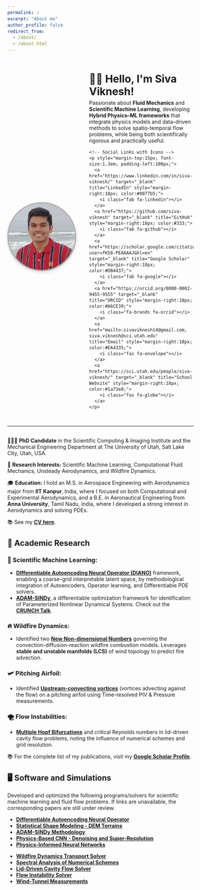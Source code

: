 ```yaml
---
permalink: /
excerpt: "About me"
author_profile: false
redirect_from: 
  - /about/
  - /about.html
---
```


<!-- Font Awesome for Icons -->
<link rel="stylesheet" href="https://cdnjs.cloudflare.com/ajax/libs/font-awesome/6.5.0/css/all.min.css">

<!-- Header: Photo Left, Details Right -->
<div style="display:flex; align-items:center; gap:35px; margin-bottom:30px; flex-wrap:wrap;">
    <!-- Profile Photo -->
  <div style="flex-shrink:0;">
    <div style="width:180px; height:180px; border-radius:50%; overflow:hidden; border:3px solid #aaa; box-shadow:0 3px 8px rgba(0,0,0,0.15); display:flex; justify-content:center; align-items:center; background:#f9f9f9;">
      <img src="https://raw.githubusercontent.com/siva-viknesh/siva-viknesh.github.io/master/images/pic_0.jpg" 
           alt="Siva Viknesh Profile Photo" 
           style="width:120%; height:auto; object-fit:cover; transform:scale(1.0); object-position:center;">
    </div>
  </div>

  <!-- Details -->
  <div style="flex:1; min-width:260px;">
    <h1 style="margin-bottom:5px;">👋🏼 Hello, I'm <strong>Siva Viknesh</strong>!</h1>
    <p style="margin:5px 0;">Passionate about <strong>Fluid Mechanics</strong> and <strong>Scientific Machine Learning</strong>, developing <strong>Hybrid Physics–ML frameworks</strong> that integrate physics models and data-driven methods to solve spatio-temporal flow problems, while being both scientifically rigorous and practically useful.</p>

    <!-- Social Links with Icons -->
    <p style="margin-top:15px; font-size:1.3em; padding-left:100px;">
      <a href="https://www.linkedin.com/in/siva-viknesh/" target="_blank" title="LinkedIn" style="margin-right:18px; color:#0077b5;">
        <i class="fab fa-linkedin"></i>
      </a>
      <a href="https://github.com/siva-viknesh" target="_blank" title="GitHub" style="margin-right:18px; color:#333;">
        <i class="fab fa-github"></i>
      </a>
      <a href="https://scholar.google.com/citations?user=fK58-PEAAAAJ&hl=en" target="_blank" title="Google Scholar" style="margin-right:18px; color:#DB4437;">
        <i class="fab fa-google"></i>
      </a>
      <a href="https://orcid.org/0000-0002-9455-9555" target="_blank" title="ORCID" style="margin-right:18px; color:#A6CE39;">
        <i class="fa-brands fa-orcid"></i>
      </a>
      <a href="mailto:sivaviknesh14@gmail.com, siva.viknesh@sci.utah.edu" title="Email" style="margin-right:18px; color:#EA4335;">
        <i class="fas fa-envelope"></i>
      </a>
      <a href="https://sci.utah.edu/people/siva-viknesh/" target="_blank" title="School Website" style="margin-right:18px; color:#1a73e8;">
        <i class="fas fa-globe"></i>
      </a>
    </p>
  </div>

</div>

<hr style="margin:30px 0;">



<div class="about-section">

  <p>👨🏻‍🎓 <strong>PhD Candidate</strong> in the Scientific Computing & Imaging Institute and the Mechanical Engineering Department at The University of Utah, Salt Lake City, Utah, USA.</p>

  <p>🔬 <strong>Research Interests:</strong> Scientific Machine Learning, Computational Fluid Mechanics, Unsteady Aerodynamics, and Wildfire Dynamics.</p>

  <p>🎓 <strong>Education:</strong> I hold an M.S. in Aerospace Engineering with Aerodynamics major from <strong>IIT Kanpur</strong>, India, where I focused on both Computational and Experimental Aerodynamics, and a B.E. in Aeronautical Engineering from <strong>Anna University</strong>, Tamil Nadu, India, where I developed a strong interest in Aerodynamics and solving PDEs.</p>

  <p>📚 See my <a href="/files/Siva_Resume.pdf"><strong>CV here</strong></a>.</p>

  <h2>🔬 Academic Research</h2>

  <h3>🤖 Scientific Machine Learning:</h3>
  <ul>
    <li><a href="https://www.arxiv.org/abs/2510.00233"><strong>DIfferentiable Autoencoding Neural Operator (DIANO)</strong></a> framework, enabling a coarse-grid interpretable latent space, by methodological integration of Autoencoders, Operator learning, and Differentiable PDE solvers.</li>
    <li><a href="https://doi.org/10.48550/arXiv.2410.16528"><strong>ADAM-SINDy</strong></a>, a differentiable optimization framework for identification of Parameterized Nonlinear Dynamical Systems. Check out the <a href="https://youtu.be/4vTV2xLCOGQ" target="_blank"><strong>CRUNCH Talk</strong></a>.</li>
  </ul>

  <h3>🔥 Wildfire Dynamics:</h3>
  <ul>
    <li>Identified two <a href="https://arxiv.org/abs/2411.04007v2"><strong>New Non-dimensional Numbers</strong></a> governing the convection-diffusion-reaction wildfire combustion models. Leverages <strong>stable and unstable manifolds (LCS)</strong> of wind topology to predict fire advection.</li>
  </ul>

  <h3>🛩️ Pitching Airfoil:</h3>
  <ul>
    <li>Identified <a href="https://pubs.aip.org/aip/pof/article/33/8/087115/1080453/Active-control-of-separated-flow-on-a-symmetric"><strong>Upstream-convecting vortices</strong></a> (vortices advecting against the flow) on a pitching airfoil using Time-resolved PIV & Pressure measurements.</li>
  </ul>

  <h3>🌪️ Flow Instabilities:</h3>
  <ul>
    <li><a href="https://journals.aps.org/pre/abstract/10.1103/PhysRevE.99.013305"><strong>Multiple Hopf Bifurcations</strong></a> and critical Reynolds numbers in lid-driven cavity flow problems, noting the influence of numerical schemes and grid resolution.</li>
  </ul>

  <p>📚 For the complete list of my publications, visit my <a href="https://scholar.google.com/citations?user=fK58-PEAAAAJ&hl=en"><strong>Google Scholar Profile</strong></a>.</p>

  <h2>🖥️ Software and Simulations</h2>

  <p>Developed and optimized the following programs/solvers for scientific machine learning and fluid flow problems. If links are unavailable, the corresponding papers are still under review.</p>

  <div class="project-grid">
    <div>
      <ul>
        <li><a href="https://github.com/siva-viknesh/Differentiable_Autoencoding_Neural_Operator"><strong>Differentiable Autoencoding Neural Operator</strong></a></li>
        <li><a href="https://github.com/siva-viknesh/Statistical_Shape_Modeling_DEM"><strong>Statistical Shape Modeling - DEM Terrains</strong></a></li>
        <li><a href="https://github.com/siva-viknesh/ADAM-SINDy"><strong>ADAM-SINDy Methodology</strong></a></li>
        <li><a href="https://github.com/siva-viknesh/Physics-Based_ML/blob/main/Fluid_Mechanics/Physics-based_CNN.ipynb"><strong>Physics-Based CNN - Denoising and Super-Resolution</strong></a></li>
        <li><a href="https://github.com/siva-viknesh/Inverse-BC-PINN-Framework"><strong>Physics-Informed Neural Networks</strong></a></li>
      </ul>
    </div>
    <div>
      <ul>
        <li><a href="https://github.com/siva-viknesh/Wildland_Fire_Dynamics"><strong>Wildfire Dynamics Transport Solver</strong></a></li>
        <li><a href="https://github.com/siva-viknesh/Computational_Fluid_Mechanics/tree/main/Spectral_Analysis"><strong>Spectral Analysis of Numerical Schemes</strong></a></li>
        <li><a href="https://github.com/siva-viknesh/Computational_Fluid_Mechanics/tree/main/Lid_Driven_Cavity_Flow"><strong>Lid-Driven Cavity Flow Solver</strong></a></li>
        <li><a href="https://github.com/siva-viknesh/Computational_Fluid_Mechanics/tree/main/Fluid_Solvers"><strong>Flow Instability Solver</strong></a></li>
        <li><a href="https://github.com/siva-viknesh/Experiments_Pitching_Airfoil"><strong>Wind-Tunnel Measurements</strong></a></li>
      </ul>
    </div>
  </div>

</div>
